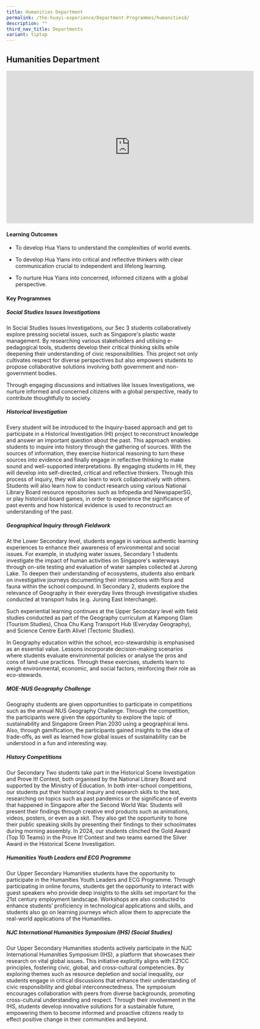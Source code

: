 ```yaml
---
title: Humanities Department
permalink: /the-huayi-experience/Department-Programmes/humanitiesd/
description: ""
third_nav_title: Departments
variant: tiptap
---
```

<h2>Humanities Department</h2>
<div class="iframe-wrapper">
<iframe height="400" width="648" allowfullscreen="true" frameborder="0" src="https://docs.google.com/presentation/d/e/2PACX-1vTGZi04b2ZqGxXLxnrcDA0H9cj2gWFLFgtlyU5BerZ1zPb409U3AS0D4S4Qr7wYH2IoLfdnpBUMHbW4/embed?start=false&amp;loop=false&amp;delayms=3000"></iframe>
</div>
<h4>Learning Outcomes</h4>
<ul data-tight="true" class="tight">
<li>
<p>To develop Hua Yians to understand the complexities of world events.</p>
</li>
<li>
<p>To develop Hua Yians into critical and reflective thinkers with clear
communication crucial to independent and lifelong learning.</p>
</li>
<li>
<p>To nurture Hua Yians into concerned, informed citizens with a global perspective.</p>
</li>
</ul>
<h4>Key Programmes</h4>
<h5>Social Studies Issues Investigations</h5>
<p>In Social Studies Issues Investigations, our Sec 3 students collaboratively
explore pressing societal issues, such as Singapore's plastic waste management.
By researching various stakeholders and utilising e-pedagogical tools,
students develop their critical thinking skills while deepening their understanding
of civic responsibilities. This project not only cultivates respect for
diverse perspectives but also empowers students to propose collaborative
solutions involving both government and non-government bodies.</p>
<p>Through engaging discussions and initiatives like Issues Investigations,
we nurture informed and concerned citizens with a global perspective, ready
to contribute thoughtfully to society.</p>
<h5>Historical Investigation</h5>
<p>Every student will be introduced to the Inquiry-based approach and get
to participate in a Historical Investigation (HI) project to reconstruct
knowledge and answer an important question about the past. This approach
enables students to inquire into history through the gathering of sources.
With the sources of information, they exercise historical reasoning to
turn these sources into evidence and finally engage in reflective thinking
to make sound and well-supported interpretations. By engaging students
in HI, they will develop into self-directed, critical and reflective thinkers.
Through this process of inquiry, they will also learn to work collaboratively
with others. Students will also learn how to conduct research using various
National Library Board resource repositories such as Infopedia and NewspaperSG,
or play historical board games, in order to experience the significance
of past events and how historical evidence is used to reconstruct an understanding
of the past.</p>
<h5>Geographical Inquiry through Fieldwork</h5>
<p>At the Lower Secondary level, students engage in various authentic learning
experiences to enhance their awareness of environmental and social issues.
For example, in studying water issues, Secondary 1 students investigate
the impact of human activities on Singapore's waterways through on-site
testing and evaluation of water samples collected at Jurong Lake. To deepen
their understanding of ecosystems, students also embark on investigative
journeys documenting their interactions with flora and fauna within the
school compound. In Secondary 2, students explore the relevance of Geography
in their everyday lives through investigative studies conducted at transport
hubs (e.g. Jurong East Interchange).</p>
<p>Such experiential learning continues at the Upper Secondary level with
field studies conducted as part of the Geography curriculum at Kampong
Glam (Tourism Studies), Choa Chu Kang Transport Hub (Everyday Geography),
and Science Centre Earth Alive! (Tectonic Studies).</p>
<p>In Geography education within the school, eco-stewardship is emphasised
as an essential value. Lessons incorporate decision-making scenarios where
students evaluate environmental policies or analyse the pros and cons of
land-use practices. Through these exercises, students learn to weigh environmental,
economic, and social factors, reinforcing their role as eco-stewards.</p>
<h5>MOE-NUS Geography Challenge</h5>
<p>Geography students are given opportunities to participate in competitions
such as the annual NUS Geography Challenge. Through the competition, the
participants were given the opportunity to explore the topic of sustainability
and Singapore Green Plan 2030 using a geographical lens. Also, through
gamification, the participants gained insights to the idea of trade-offs,
as well as learned how global issues of sustainability can be understood
in a fun and interesting way.</p>
<h5>History Competitions</h5>
<p>Our Secondary Two students take part in the Historical Scene Investigation
and Prove It! Contest, both organised by the National Library Board and
supported by the Ministry of Education. In both inter-school competitions,
our students put their historical inquiry and research skills to the test,
researching on topics such as past pandemics or the significance of events
that happened in Singapore after the Second World War. Students will present
their findings through creative end products such as animations, videos,
posters, or even as a skit. They also get the opportunity to hone their
public speaking skills by presenting their findings to their schoolmates
during morning assembly. In 2024, our students clinched the Gold Award
(Top 10 Teams) in the Prove It! Contest and two teams earned the Silver
Award in the Historical Scene Investigation.</p>
<h5>Humanities Youth Leaders and ECG Programme</h5>
<p>Our Upper Secondary Humanities students have the opportunity to participate
in the Humanities Youth Leaders and ECG Programme. Through participating
in online forums, students get the opportunity to interact with guest speakers
who provide deep insights to the skills set important for the 21st century
employment landscape. Workshops are also conducted to enhance students’
proficiency in technological applications and skills, and students also
go on learning journeys which allow them to appreciate the real-world applications
of the Humanities.</p>
<h5>NJC International Humanities Symposium (IHS) (Social Studies)</h5>
<p>Our Upper Secondary Humanities students actively participate in the NJC
International Humanities Symposium (IHS), a platform that showcases their
research on vital global issues. This initiative explicitly aligns with
E21CC principles, fostering civic, global, and cross-cultural competencies.
By exploring themes such as resource depletion and social inequality, our
students engage in critical discussions that enhance their understanding
of civic responsibility and global interconnectedness. The symposium encourages
collaboration with peers from diverse backgrounds, promoting cross-cultural
understanding and respect. Through their involvement in the IHS, students
develop innovative solutions for a sustainable future, empowering them
to become informed and proactive citizens ready to effect positive change
in their communities and beyond.</p>
<p></p>